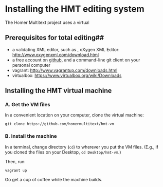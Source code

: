 # Installing the HMT editing system #


The Homer Multitext project uses a virtual 


## Prerequisites for  total editing##

- a validating XML editor, such as , oXygen XML Editor: <http://www.oxygenxml.com/download.html>
- a free account on [github](https://github.com/), and a command-line git client on your personal computer
- vagrant: <http://www.vagrantup.com/downloads.html>
- virtualbox: <https://www.virtualbox.org/wiki/Downloads>

## Installing the HMT virtual machine ##


### A. Get the VM files

In a convenient location on your computer, clone the virtual machine:

    git clone https://github.com/homermultitext/hmt-vm

### B. Install the machine

In a terminal, change directory (`cd`) to wherever you put the VM files. (E.g., if you cloned the files on your Desktop, `cd Desktop/hmt-vm`.)

Then, run

    vagrant up
    
Go get a cup of coffee while the machine builds.

